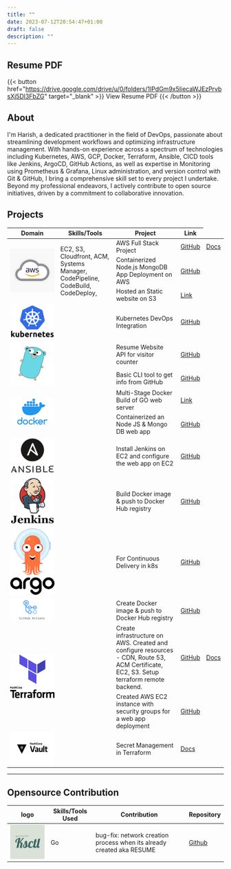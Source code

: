 ```yaml
---
title: ""
date: 2023-07-12T20:54:47+01:00
draft: false
description: ""
---
```

## Resume PDF
{{< button href="https://drive.google.com/drive/u/0/folders/1IPdGm9x5IiecaWJEzPrvbsXj5Dl3FbZG" target="_blank" >}}
View Resume PDF
{{< /button >}}


## About
 I'm Harish, a dedicated practitioner in the field of DevOps, passionate about streamlining development workflows and optimizing infrastructure management. With hands-on experience across a spectrum of technologies including Kubernetes, AWS, GCP, Docker, Terraform, Ansible, CICD tools like Jenkins, ArgoCD, GitHub Actions, as well as expertise in Monitoring using Prometheus & Grafana, Linux administration, and version control with Git & GitHub, I bring a comprehensive skill set to every project I undertake. Beyond my professional endeavors, I actively contribute to open source initiatives, driven by a commitment to collaborative innovation.


## Projects

<table>
    <thead>
        <tr>
            <th>Domain</th>
            <th>Skills/Tools</th>
            <th>Project</th>
            <th>Link</th>
        </tr>
    </thead>
    <tbody>
        <tr>
            <td rowspan=4><img class="customEntitityLogo" src="img/aws.jpg"/></td>
            <td rowspan=4>EC2, S3, Cloudfront, ACM, Systems Manager, CodePipeline, CodeBuild, CodeDeploy, </td>
        </tr>
        <tr>
            <td>AWS Full Stack Project</td>
            <td><a href="https://github.com/harisheoran/AWS-Cloud-Resume" target="_blank">GitHub</a></td>
            <td><a href="https://harisheoran.github.io/projects/aws_resume/" target="_blank">Docs</a></td>
        </tr>
        <tr>
            <td>Containerized Node.js MongoDB App Deployment on AWS</td>
            <td><a href="https://harisheoran.github.io/projects/containerized_nodejs_mongodb_app_deployment/" target="_blank">GitHub</a></td>
        </tr>
        <tr>
            <td>Hosted an Static website on S3</td>
            <td><a href="https://harisheoran.github.io/projects/terraform_s3/" target="_blank">Link</a></td>
        </tr>  
        <tr>
            <td rowspan=2><img class="customEntitityLogo" src="img/k8s.svg"/></td>
            <td rowspan=2></td>
        </tr>
        <tr>
            <td>Kubernetes DevOps Integration </td>
            <td><a href="https://github.com/harisheoran/WebServer-Docker-CI-CD-k8s" target="_blank">GitHub</a></td>
        </tr>
        <tr>
            <td rowspan=3><img class="customEntitityLogo" src="img/go.jpeg"/></td>
            <td rowspan=3></td>
        </tr>
        <tr>
            <td>Resume Website API for visitor counter</td>
            <td><a href="https://github.com/harisheoran/AWS-Cloud-Resume/tree/main/counter_api" target="_blank">GitHub</a></td>
        </tr>
        <tr>
            <td>Basic CLI tool to get info from GitHub</td>
            <td><a href="https://github.com/harisheoran/github_info_cli" target="_blank">GitHub</a></td>
        </tr>
        <tr>
            <td rowspan=3><img class="customEntitityLogo" src="img/docker.svg"/></td>
            <td rowspan=3></td>
        </tr>
        <tr>
            <td>Multi-Stage Docker Build of GO web server  </td>
            <td><a href="https://harisheoran.github.io/projects/multi_stage_docker_go/" target="_blank">Link</a></td>
        </tr>
        <tr>
            <td>Containerized an Node JS & Mongo DB web app</td>
            <td><a href="https://github.com/harisheoran/programmer-server" target="_blank">GitHub</a></td>
        </tr>
        <tr>
            <td rowspan=2><img class="customEntitityLogo" src="img/ansible.svg"/></td>
            <td rowspan=2></td>
        </tr>
        <tr>
            <td>Install Jenkins on EC2 and configure the web app on EC2</td>
            <td><a href="https://github.com/harisheoran/programmer-server/tree/main/ansible" target="_blank">GitHub</a></td>
        </tr>
        <tr>
            <td rowspan=2><img class="customEntitityLogo" src="img/jenkins.svg"/></td>
            <td rowspan=2></td>
        </tr>
        <tr>
            <td>Build Docker image & push to Docker Hub registry</td>
            <td><a href="https://github.com/harisheoran/programmer-server/tree/main/jenkins" target="_blank">GitHub</a></td>
        </tr>
        <tr>
            <td rowspan=2><img class="customEntitityLogo" src="img/argo.svg"/></td>
            <td rowspan=2></td>
        </tr>
        <tr>
            <td>For Continuous Delivery in k8s </td>
            <td><a href="https://github.com/harisheoran/WebServer-Docker-CI-CD-k8s/tree/main" target="_blank">GitHub</a></td>
        </tr>
        <tr>
            <td rowspan=2><img class="customEntitityLogo" src="img/actions.png"/></td>
            <td rowspan=2></td>
        </tr>
        <tr>
            <td>Create Docker image & push to Docker Hub registry</td>
            <td><a href="https://github.com/harisheoran/WebServer-Docker-CI-CD-k8s/blob/main/.github/workflows/dockerhub.yaml" target="_blank">GitHub</a></td>
        </tr>
        <tr>
            <td rowspan=3><img class="customEntitityLogo" src="img/iac.svg"/></td>
            <td rowspan=3></td>
        </tr>
        <tr>
            <td>Create infrastructure on AWS. Created and configure resources - CDN, Route 53, ACM Certificate, EC2, S3. Setup terraform remote backend.</td>
            <td><a href="https://github.com/harisheoran/AWS-Cloud-Resume" target="_blank">GitHub</a></td>
            <td><a href="https://harisheoran.github.io/projects/aws_resume_iac/" target="_blank">Docs</a></td>
        </tr>
        <tr>
            <td>Created AWS EC2 instance with security groups for a web app deployment</td>
            <td><a href="https://github.com/harisheoran/programmer-server/tree/main/terraform" target="_blank">GitHub</a></td>
        </tr>
         <tr>
            <td rowspan=2><img class="customEntitityLogo" src="img/vault.svg"/></td>
            <td rowspan=2></td>
        </tr>
        <tr>
            <td>Secret Management in Terraform</td>
            <td><a href="https://harisheoran.github.io/projects/aws_resume_iac/#secret-manager-hashicorp-vault" target="_blank">Docs</a></td>
        </tr>
    </tbody>
</table>

---

## Opensource Contribution

<table>
    <thead>
        <tr>
            <th>logo</th>
            <th>Skills/Tools Used</th>
            <th>Contribution</th>
            <th>Repository</th>
        </tr>
    </thead>
    <tbody>
        <tr>
            <td rowspan=2><img class="customEntitityLogo" src="img/ksctl.jpg"/></td>
            <td rowspan=2>Go</td>
        </tr>
        <tr>
            <td> bug-fix: network creation process when its already created aka RESUME</td>
            <td><a href="https://github.com/ksctl/ksctl" target="_blank">Github</a></td>
        </tr>
    </tbody>
</table>

